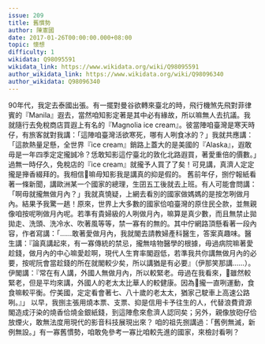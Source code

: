 ```yaml
---
issue: 209
title: 舊慣勢
author: 陳憲國
date: 2017-01-26T00:00:00.000+08:00
topic: 懷想
difficulty: 1
wikidata: Q98095591
wikidata_link: https://www.wikidata.org/wiki/Q98095591
author_wikidata_link: https://www.wikidata.org/wiki/Q98096340
author_wikidata: Q98096340
---
```

90年代，我定去泰國出張。有一擺對曼谷欲轉來臺北的時，飛行機煞先飛對菲律賓的『Manila』遐去，當然咱知影定著是其中必有緣故，所以嘛無人去抗議。我就隨行去免稅商店買遐上有名的『Magnolia ice cream』。彼當陣咱臺灣是寒天時仔，有旅客就對我講：「這陣咱臺灣活欲寒死，哪有人咧食冰的？」我就共應講：「這款熱量足懸，全世界『ice cream』銷路上蓋大的是美國的『Alaska』，遐敢毋是一年四季定定攏誠冷？恁敢知影這佇臺北的敦化北路遐買，著愛重倍的價數。」過無一時仔久，免稅店的『ice cream』就攏予人買了了矣！可見講，真濟人定定攏是攑香綴拜的。我相信𪜶嘛毋知影我是講真的抑是假的。
舊前年仔，捌佇報紙看著一條新聞，講歐洲某一个國家的總理，生囝五工後就去上班。有人可能會問講：「啊毋就攏無做月內？」我就真憢疑，上網去看別的國家做媽媽的是按怎咧做月內。結果予我驚一趒！原來，世界上大多數的國家佮咱臺灣的原住民仝款，並無親像咱按呢咧做月內呢。若準有貴婦級的人咧做月內，嘛算是真少數，而且無禁止拋拋走、洗頭、洗冷水、吹著風等等，禁一寡有的無的。其中佇網路頂懸看著一段內容，作者寫講：「……敢著愛做月內，我就閣去請教婦產科醫生，答案真趣味。醫生講：『論真講起來，有一寡傳統的禁忌，攏無啥物醫學的根據，毋過病院嘛著愛趁錢，做月內的中心嘛愛趁啊，現代人生育率閣遐低，若準我共你講無做月內的必要，按呢阮會當趁錢的所在就閣較少矣，所以講猶是有必要』（伊那笑那講……）。伊閣講：『常在有人講，外國人無做月內，所以較緊老。毋過在我看來，𪜶雖然較緊老，但是平均來講，外國人的老太太比華人的較健康。因為𪜶攏一直咧運動，食食嘛較平衡。佇美國，定定看會著七、八十歲的老太太，猶家己駛車上高速公路咧。』」
以早，我捌主張用燒本票、支票、抑是信用卡予往生的人，代替浪費資源閣造成汙染的燒香佮燒金銀紙錢，到這陣愈來愈濟人認同矣；另外，親像放砲仔佮放煙火，敢無法度用現代的影音科技展現出來？
咱的祖先捌講過：「舊例無滅，新例無設。」有一寡舊慣勢，咱敢免參考一寡比咱較先進的國家，來檢討看咧？